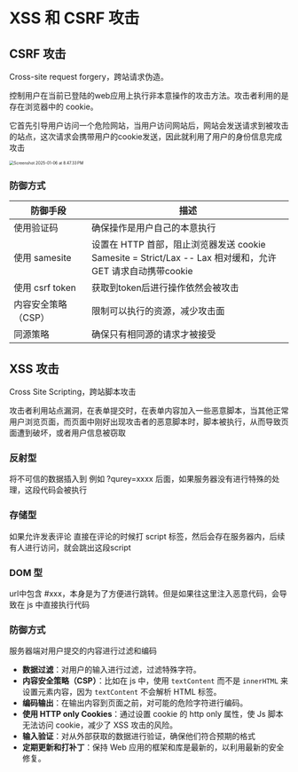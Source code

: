 # XSS 和 CSRF 攻击

## CSRF 攻击

Cross-site request forgery，跨站请求伪造。

控制用户在当前已登陆的web应用上执行非本意操作的攻击方法。攻击者利用的是存在浏览器中的 cookie。

它首先引导用户访问一个危险网站，当用户访问网站后，网站会发送请求到被攻击的站点，这次请求会携带用户的cookie发送，因此就利用了用户的身份信息完成攻击



<img src="/Users/lujiema/Documents/typora-user-images/Screenshot 2025-01-06 at 8.47.33 PM.png" alt="Screenshot 2025-01-06 at 8.47.33 PM" style="zoom:50%;" />



### 防御方式

| 防御手段            | 描述                                                         |
| ------------------- | ------------------------------------------------------------ |
| 使用验证码          | 确保操作是用户自己的本意执行                                 |
| 使用 samesite       | 设置在 HTTP 首部，阻止浏览器发送 cookie<br />Samesite = Strict/Lax -- Lax 相对缓和，允许 GET 请求自动携带cookie |
| 使用 csrf token     | 获取到token后进行操作依然会被攻击                            |
| 内容安全策略（CSP） | 限制可以执行的资源，减少攻击面                               |
| 同源策略            | 确保只有相同源的请求才被接受                                 |



## XSS 攻击

Cross Site Scripting，跨站脚本攻击

攻击者利用站点漏洞，在表单提交时，在表单内容加入一些恶意脚本，当其他正常用户浏览页面，而页面中刚好出现攻击者的恶意脚本时，脚本被执行，从而导致页面遭到破坏，或者用户信息被窃取



### 反射型

将不可信的数据插入到 例如 ?qurey=xxxx 后面，如果服务器没有进行特殊的处理，这段代码会被执行



### 存储型

如果允许发表评论 直接在评论的时候打 script 标签，然后会存在服务器内，后续有人进行访问，就会跳出这段script



### DOM 型

url中包含 #xxx，本身是为了方便进行跳转。但是如果往这里注入恶意代码，会导致在 js 中直接执行代码



### 防御方式

服务器端对用户提交的内容进行过滤和编码

- **数据过滤**：对用户的输入进行过滤，过滤特殊字符。
- **内容安全策略（CSP）**：比如在 js 中，使用 `textContent` 而不是 `innerHTML` 来设置元素内容，因为 `textContent` 不会解析 HTML 标签。
- **编码输出**：在输出内容到页面之前，对可能的危险字符进行编码。
- **使用 HTTP only Cookies**：通过设置 cookie 的 http only 属性，使 Js 脚本无法访问 cookie，减少了 XSS 攻击的风险。
- **输入验证**：对从外部获取的数据进行验证，确保他们符合预期的格式
- **定期更新和打补丁**：保持 Web 应用的框架和库是最新的，以利用最新的安全修复。





















